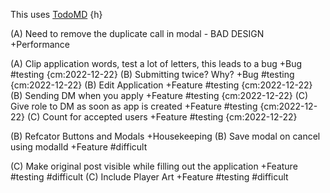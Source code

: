 This uses [TodoMD](https://marketplace.visualstudio.com/items?itemName=usernamehw.todo-md) {h}

(A) Need to remove the duplicate call in modal - BAD DESIGN +Performance

(A) Clip application words, test a lot of letters, this leads to a bug +Bug #testing {cm:2022-12-22}
(B) Submitting twice? Why? +Bug  #testing {cm:2022-12-22}
(B) Edit Application +Feature  #testing {cm:2022-12-22}
(B) Sending DM when you apply +Feature #testing {cm:2022-12-22}
(C) Give role to DM as soon as app is created +Feature #testing {cm:2022-12-22}
(C) Count for accepted users +Feature #testing {cm:2022-12-22}

(B) Refcator Buttons and Modals +Housekeeping
(B) Save modal on cancel using modalId +Feature  #difficult

(C) Make original post visible while filling out the application +Feature #testing #difficult
(C) Include Player Art +Feature #testing #difficult